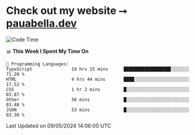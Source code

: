 # Check out my website ⭢ [pauabella.dev](https://pauabella.dev)

<!--START_SECTION:waka-->
![Code Time](http://img.shields.io/badge/Code%20Time-3%2C310%20hrs%2040%20mins-blue)

📊 **This Week I Spent My Time On** 

```text
💬 Programming Languages: 
TypeScript               19 hrs 15 mins      ██████████████████░░░░░░░   71.20 % 
HTML                     4 hrs 44 mins       ████░░░░░░░░░░░░░░░░░░░░░   17.52 % 
CSS                      1 hr 2 mins         █░░░░░░░░░░░░░░░░░░░░░░░░   03.87 % 
Other                    56 mins             █░░░░░░░░░░░░░░░░░░░░░░░░   03.48 % 
JSON                     53 mins             █░░░░░░░░░░░░░░░░░░░░░░░░   03.30 % 
```


 Last Updated on 09/05/2024 14:06:00 UTC
<!--END_SECTION:waka-->
